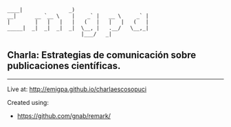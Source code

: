 ```
____|               _)
__|      __ `__ \    |    _` |   __ \     _` |
|        |   |   |   |   (   |   |   |   (   |
_____|  _|  _|  _|  _|  \__, |   .__/   \__,_|
                        |___/   _|
```
## Charla: Estrategias de comunicación sobre publicaciones científicas.
---

Live at: http://emigpa.github.io/charlaescosopuci

Created using:
- https://github.com/gnab/remark/